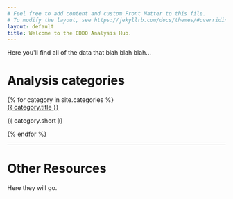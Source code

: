 ```yaml
---
# Feel free to add content and custom Front Matter to this file.
# To modify the layout, see https://jekyllrb.com/docs/themes/#overriding-theme-defaults
layout: default
title: Welcome to the CDDO Analysis Hub.
---
```


Here you'll find all of the data that blah blah blah...

# Analysis categories

<div class="catergoriescontainer">
<div class="categories">
    {% for category in site.categories %}
    <div class="category">
        <a href="{{site.baseurl}}{{ category.permalink }}"><i class="fas fa-arrow-right"></i> {{ category.title }}</a>
        <p>{{ category.short }}</p>
    </div>
    {% endfor %}
</div>
</div>


---

# Other Resources

Here they will go.